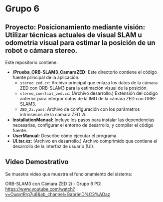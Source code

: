 # Grupo 6 
## Proyecto: Posicionamiento mediante visión: Utilizar técnicas actuales de visual SLAM u odometria visual para estimar la posición de un robot o cámara stereo.

Este repositorio contiene:

- **/Prueba_ORB-SLAM3_CamaraZED:** Este directorio contiene el código fuente principal de la aplicación.
  - `stereo_zed.cc`: Archivo principal que enlaza los datos de la cámara ZED con ORB-SLAM3 para la estimación visual de la posición.
  - `stereo_inertial_zed.cc`: (Archivo desarrollo.) Extensión del código anterior para integrar datos de la IMU de la cámara ZED con ORB-SLAM3.
  - `ZED_2i.yaml`: Archivo de configuración con los parámetros intrínsecos de la cámara ZED 2i.
- **InstallationManual:** Incluye los pasos para instalar las dependencias necesarias, configurar el entorno de desarrollo, y compilar el código fuente.
- **UserManual:** Describe cómo ejecutar el programa.
- **UI.tar.xz:** (Archivo en desarrollo.) Archivo comprimido que contiene el desarrollo de la interfaz de usuario (UI).

## Video Demostrativo

Se muestra video que muestra el funcionamiento del sistema:

ORB-SLAM3 con Cámara ZED 2i - Grupo 6 PDI
https://www.youtube.com/watch?v=OupvtRrq7u8&ab_channel=GabrielD%C3%ADaz
